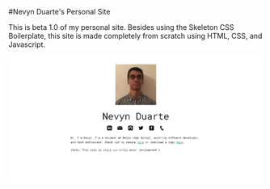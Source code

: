#Nevyn Duarte's Personal Site

This is beta 1.0 of my personal site. Besides using the Skeleton CSS Boilerplate, this site is made completely from scratch using HTML, CSS, and Javascript.

![A Screenshot of My Site](images/site.png)
